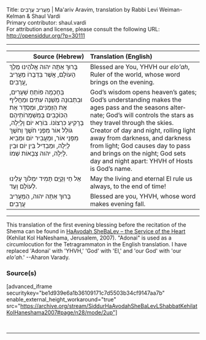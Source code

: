 <html>
<head></head>
<body>
Title: מַעֲרִיב עֲרָבִים | Ma'ariv Aravim, translation by Rabbi Levi Weiman-Kelman & Shaul Vardi<br />
Primary contributor: shaul.vardi<br />
For attribution and license, please consult the following URL: <a href="http://opensiddur.org/?p=30111">http://opensiddur.org/?p=30111</a>
<p />
<hr />

<table style="margin-left: auto;margin-right: auto;" class="draggable">
<thead><tr><th id="x" style="text-align: right;">Source (Hebrew)</th><th style="text-align: left;">Translation (English)</th></tr></thead>
<tbody>
<tr><td style="vertical-align:top;">
<div class="liturgy" lang="he">
בָּרוּךְ אַתָּה 
יהוה אֱלֹהֵינוּ 
מֶלֶךְ הָעוֹלָם, 
אֲשֶׁר בִּדְבָרוֹ מַעֲרִיב עֲרָבִים, 
</span></div></td>
 
<td style="vertical-align:top;">
<div class="english" lang="en">
Blessed are You, 
YHVH our <em>elo'ah</em>, 
Ruler of the world, 
whose word brings on the evening.
</div></td></tr>


<tr><td style="vertical-align:top;">
<div class="liturgy" lang="he">
בְּחָכְמָה פּוֹתֵחַ שְׁעָרִים, 
וּבִתְבוּנָה מְשַׁנֶּה עִתִּים 
וּמַחֲלִיף אֶת הַזְּמַנִּים, 
וּמְסַדֵּר אֶת הַכּוֹכָבִים 
בְּמִשְׁמְרוֹתֵיהֶם בָּרָקִיעַ כִּרְצוֹנוֹ. 
בּוֹרֵא יוֹם וָלָיְלָה, 
גּוֹלֵל אוֹר מִפְּנֵי חֹשֶׁךְ 
וְחֹשֶׁךְ מִפְּנֵי אוֹר, 
וּמַעֲבִיר יוֹם 
וּמֵבִיא לָיְלָה, 
וּמַבְדִּיל בֵּין יוֹם וּבֵין לָיְלָה, 
יהוה צְבָאוֹת שְׁמוֹ. 
</span></div></td>
 
<td style="vertical-align:top;">
<div class="english" lang="en">
God’s wisdom opens heaven’s gates; 
God’s understanding makes the ages pass 
and the seasons alternate; 
God’s will controls the stars 
as they travel through the skies. 
Creator of day and night, 
rolling light away from darkness, 
and darkness from light; 
God causes day to pass 
and brings on the night; 
God sets day and night apart: 
YHVH of Hosts is God’s name.
</div></td></tr>


<tr><td style="vertical-align:top;">
<div class="liturgy" lang="he">
אֵל חַי וְקַיָּם תָּמִיד יִמְלוֹךְ עָלֵינוּ 
לְעוֹלָם וָעֶד.
</span></div></td>
 
<td style="vertical-align:top;">
<div class="english" lang="en">
May the living and eternal El rule us always, 
to the end of time!
</div></td></tr>


<tr><td style="vertical-align:top;">
<div class="liturgy" lang="he">
בָּרוּךְ אַתָּה יהוה, 
הַמַּעֲרִיב עֲרָבִים׃
</span></div></td>
 
<td style="vertical-align:top;">
<div class="english" lang="en">
Blessed are you, YHVH, 
whose word makes evening fall.
</div></td></tr>
</tbody></table>

<hr />

This translation of the first evening blessing before the recitation of the Shema can be found in <a href="http://opensiddur.org/?p=12061">HaAvodah SheBaLev – the Service of the Heart</a> (Kehilat Kol HaNeshama, Jerusalem, 2007). "Adonai" is used as a circumlocution for the Tetragrammaton in the English translation.  I have replaced 'Adonai' with 'YHVH,' 'God' with 'El,' and 'our God' with 'our <em>elo'ah</em>.' --Aharon Varady.

<h3>Source(s)</h3>

[advanced_iframe securitykey="be1d939e6a1b36109171c7d5503b34cf9147aa7b" enable_external_height_workaround="true" src="https://archive.org/stream/SiddurHaAvodahSheBaLevLShabbatKehilatKolHaneshama2007#page/n28/mode/2up"]

&nbsp;

<hr />

&nbsp;
</body>
</html>